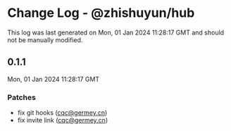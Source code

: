 # Change Log - @zhishuyun/hub

This log was last generated on Mon, 01 Jan 2024 11:28:17 GMT and should not be manually modified.

<!-- Start content -->

## 0.1.1

Mon, 01 Jan 2024 11:28:17 GMT

### Patches

- fix git hooks (cqc@germey.cn)
- fix invite link (cqc@germey.cn)
